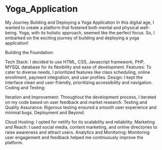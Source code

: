 # Yoga_Application
My Journey Building and Deploying a Yoga Application
In this digital age, I wanted to create a platform that fostered both mental and physical well-being. Yoga, with its holistic approach, seemed like the perfect focus. So, I embarked on the exciting journey of building and deploying a yoga application!

Building the Foundation:

Tech Stack: I decided to use HTML, CSS, Javascript framework, PHP, MYSQL database for its flexibility and ease of development.
Features: To cater to diverse needs, I prioritized features like class scheduling, online enrollment, payment integration, and user profiles.
Design: I kept the interface clean and user-friendly, prioritizing accessibility and navigation.
Coding and Testing:

Iteration and Improvement: Throughout the development process, I iterated on my code based on user feedback and market research.
Testing and Quality Assurance: Rigorous testing ensured a smooth user experience and minimal bugs.
Deployment and Beyond:

Cloud Hosting: I opted for netlify for its scalability and reliability.
Marketing and Reach: I used social media, content marketing, and online directories to raise awareness and attract users.
Analytics and Monitoring: Monitoring user engagement and feedback helped me continuously improve the platform.
